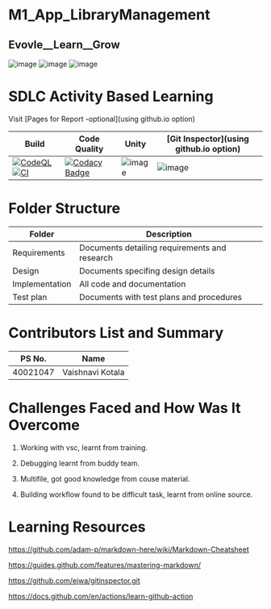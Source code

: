 
# M1_App_LibraryManagement
## Evovle__Learn__Grow
![image](https://media4.giphy.com/media/Lpiwh5iQPDeaTuWJ2Z/200w.webp?cid=ecf05e47hge958fvr6vesi7r666omlph0p2q4fer3vl7xbb2&rid=200w.webp&ct=g) ![image](https://user-images.githubusercontent.com/94115776/143295986-80073049-78e5-4397-8446-7f583df76ca1.png)
 ![image](https://media4.giphy.com/media/3o7btNral2UJ3Fcb7i/giphy.gif?cid=790b7611b7df4cfb8ab2bc4518d8f4737f5a5816beac9dae&rid=giphy.gif&ct=g)

# SDLC Activity Based Learning
Visit [Pages for Report -optional](using github.io option)

|Build|Code Quality|	Unity|	[Git Inspector](using github.io option)|
|------|-----------|------|----------------------------------------|
|[![CodeQL](https://github.com/cschlosser/doxdocgen/actions/workflows/codeql-analysis.yml/badge.svg)](https://github.com/cschlosser/doxdocgen/actions/workflows/codeql-analysis.yml)[![CI](https://github.com/cschlosser/doxdocgen/actions/workflows/ci.yml/badge.svg)](https://github.com/cschlosser/doxdocgen/actions/workflows/ci.yml)|[![Codacy Badge](https://app.codacy.com/project/badge/Grade/6418b0a8dbe841759de1a7fae888b4a5)](https://www.codacy.com/gh/kotalavaishnavi/M1_App_LibraryManagement/dashboard?utm_source=github.com&amp;utm_medium=referral&amp;utm_content=kotalavaishnavi/M1_App_LibraryManagement&amp;utm_campaign=Badge_Grade)|![image](https://img.shields.io/badge/Unity%20test--unity-passing-green)|![image](https://img.shields.io/badge/contribution%20check--Git%20Inspector-passing-green)|


# Folder Structure
|Folder	|Description|
|-------|------------|
|Requirements	|Documents detailing requirements and research|
|Design	|Documents specifing design details|
|Implementation	|All code and documentation|
|Test plan|	Documents with test plans and procedures|
# Contributors List and Summary
|PS No.|Name|
|------|-----|
|40021047|Vaishnavi Kotala|
# Challenges Faced and How Was It Overcome

 1. Working with vsc, learnt from training.
 
 2. Debugging learnt from buddy team.
 
 3. Multifile, got good knowledge from couse material.
 
 4. Building workflow found to be difficult task, learnt from online source.

# Learning Resources
 https://github.com/adam-p/markdown-here/wiki/Markdown-Cheatsheet
 
 https://guides.github.com/features/mastering-markdown/
 
 https://github.com/ejwa/gitinspector.git
 
 https://docs.github.com/en/actions/learn-github-action
 
 

